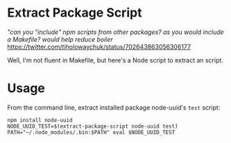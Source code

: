# Extract Package Script

_"can you "include" npm scripts from other packages? as you would include a Makefile? would help reduce boiler_
https://twitter.com/tjholowaychuk/status/702643863056306177

Well, I'm not fluent in Makefile, but here's a Node script to extract an script.

# Usage

From the command line, extract installed package node-uuid's `test` script:

```
npm install node-uuid
NODE_UUID_TEST=$(extract-package-script node-uuid test)
PATH="~/.node_modules/.bin:$PATH" eval $NODE_UUID_TEST
```
